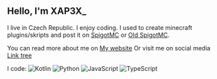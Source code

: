 ## Hello, I'm XAP3X_

I live in Czech Republic. I enjoy coding. I used to create minecraft plugins/skripts and post it on [SpigotMC](https://www.spigotmc.org/members/xap3x.1650610/) or [Old SpigotMC](https://www.spigotmc.org/members/minecubek.797215/).

You can read more about me on [My website](htt/ps://www.xap3x.gq)
Or visit me on social media [Link tree](https://linktr.ee/xap3x)

I code: ![Kotlin](https://img.shields.io/badge/kotlin-%237F52FF.svg?style=for-the-badge&logo=kotlin&logoColor=white) ![Python](https://img.shields.io/badge/python-3670A0?style=for-the-badge&logo=python&logoColor=ffdd54) ![JavaScript](https://img.shields.io/badge/javascript-%23323330.svg?style=for-the-badge&logo=javascript&logoColor=%23F7DF1E) ![TypeScript](https://img.shields.io/badge/typescript-%23007ACC.svg?style=for-the-badge&logo=typescript&logoColor=white)
